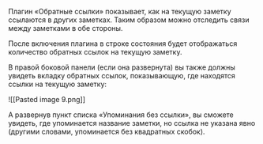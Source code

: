 Плагин «Обратные ссылки» показывает, как на текущую заметку ссылаются в других заметках. Таким образом можно отследить связи между заметками в обе стороны.

После включения плагина в строке состояния будет отображаться количество обратных ссылок на текущую заметку.

В правой боковой панели (если она развернута) вы также должны увидеть вкладку обратных ссылок, показывающую, где находятся ссылки на текущую заметку:

![[Pasted image 9.png]]

А развернув пункт списка «Упоминания без ссылки», вы сможете увидеть, где упоминается название заметки, но ссылка не указана явно (другими словами, упоминается без квадратных скобок).